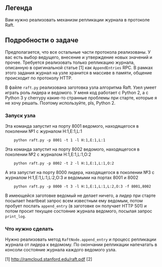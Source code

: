 ## Легенда
Вам нужно реализовать механизм репликации журнала в протоколе Raft.

## Подробности о задаче
Предполагается, что все остальные части протокола реализованы. У вас есть выбор ведущего, внесение и утверждение
новых значений и прочее. Требуется реализовать только репликацию журнала, описанную в оригинальной статье [1] как `AppendEntries` RPC.
В рамках этого задания журнал на узле хранится в массиве в памяти, общение происходит по протоколу HTTP.

В файле `raft.py` реализована заготовка узла алгоритма Raft. Узел умеет играть роль лидера и ведомого. У меня код работает с
Python 2, а с Python 3 у cherrypy какие-то странные проблемы при старте, которые я не хочу решать. Поэтому используйте, pls, Python 2.

### Запуск узла

Эта команда запустит на порту 8001 ведомого, находящегося в поколении №1 с журналом H:1,E:1,L:1

```
    python raft.py -p 8001 -t 1 -l H:1,E:1,L:1
```

Эта команда запустит на порту 8002 ведомого, находящегося в поколении №2 с журналом H:1,E:1,L:1,O:2

```
    python raft.py -p 8002 -t 2 -l H:1,E:1,L:1,O:2
```

А эта запустит на порту 8000 лидера, находящегося в поколении №3 с журналом H:1,E:1,L:1,L:2,O:3 и ведомыми на портах 8001 и 8002

```
    python raft.py -p 8000 -t 3 -l H:1,E:1,L:1,L:2,O:3 -f 8001,8002
```

В имеющейся заготовке ведомый не делает ничего, а лидер при старте посылает heartbeat запрос всем известным ему ведомым,
потом пробует послать `append_entry` (в заготовке он получает HTTP 501) и потом просит текущее состояние журнала ведомого,
посылая запрос `print_log`.

### Что нужно сделать

Нужно реализовать метод `RaftNode.append_entry` и процесс репликации журнала от лидера к ведомому.
По окончании репликации напечатать в консоли состояние журнала каждого ведомого узла.

  [1] http://ramcloud.stanford.edu/raft.pdf
  [2]
